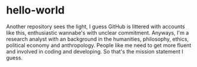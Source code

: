 # hello-world
Another repository sees the light, I guess GitHub is littered with accounts like this, enthusiastic wannabe's with unclear commitment.
Anyways, I'm a research analyst with an background in the humanities, philosophy, ethics, political economy and anthropology. People like me need to get more fluent and involved in coding and developing. 
So that's the mission statement I guess.
